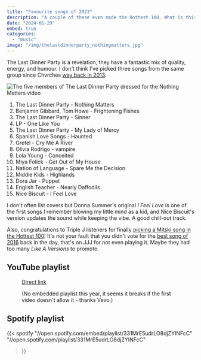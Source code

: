 ```yaml
---
title: "Favourite songs of 2023"
description: "A couple of these even made the Hottest 100. What is this, a crossover episode?"
date: "2024-01-29"
embed: true
categories: 
  - "music"
image: "/img/thelastdinnerparty_nothingmatters.jpg"
---
```


The Last Dinner Party is a revelation, they have a fantastic mix of quality, energy, and humour. I don't think I've picked three songs from the same group since Chvrches [way back in 2013](/2014/01/favourite-songs-of-2013/).

![The five members of The Last Dinner Party dressed for the Nothing Matters video](/img/thelastdinnerparty_nothingmatters.jpg "The Last Dinner Party - Nothing Matters")

1. The Last Dinner Party - Nothing Matters
2. Benjamin Gibbard, Tom Howe - Frightening Fishes
3. The Last Dinner Party - Sinner
4. LP - One Like You
5. The Last Dinner Party - My Lady of Mercy
6. Spanish Love Songs - Haunted
7. Gretel - Cry Me A River
8. Olivia Rodrigo - vampire
9. Lola Young - Conceited
10. Miya Folick - Get Out of My House
11. Nation of Language - Spare Me the Decision
12. Middle Kids - Highlands
13. Dora Jar - Puppet
14. English Teacher - Nearly Daffodils
15. Nice Biscuit - I Feel Love

I don't often list covers but Donna Summer's original *I Feel Love* is one of the first songs I remember blowing my little mind as a kid, and Nice Biscuit's version updates the sound while keeping the vibe. A good chill-out track.

Also, congratulations to Triple J listeners for finally [picking a Mitski song in the Hottest 100](//en.wikipedia.org/wiki/Triple_J_Hottest_100,_2023)! It's not your fault that you didn't vote for the [best song of 2016](/2017/01/favourite-songs-of-2016/) back in the day, that's on JJJ for not even playing it. Maybe they had too many *Like A Versions* to promote.

## YouTube playlist
<figure class="embed">
    <figcaption><a href="//www.youtube.com/playlist?list=PL1QX4WW14gfB1qR8AYMraY4DqwM4gSnJ0" title="YouTube" target="_blank">Direct link</a></figcaption>
    <p class="addendum">(No embedded playlist this year, it seems it breaks if the first video doesn't allow it - thanks Vevo.)</p>
</figure>

## Spotify playlist
{{< spotify
  "//open.spotify.com/embed/playlist/331MrE5udrLO8djZYINFcC"
  "//open.spotify.com/playlist/331MrE5udrLO8djZYINFcC"
>}}
